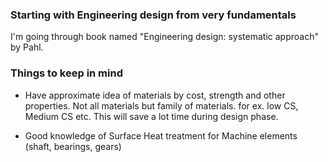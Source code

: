 ### Starting with Engineering design from very fundamentals

I'm going through book named "Engineering design: systematic approach" by Pahl. 

### Things to keep in mind

- Have approximate idea of materials by cost, strength and other properties. Not all materials but family of materials. for ex. low CS, Medium CS etc. This will save a lot time during design phase. 

- Good knowledge of Surface Heat treatment for Machine elements (shaft, bearings, gears)